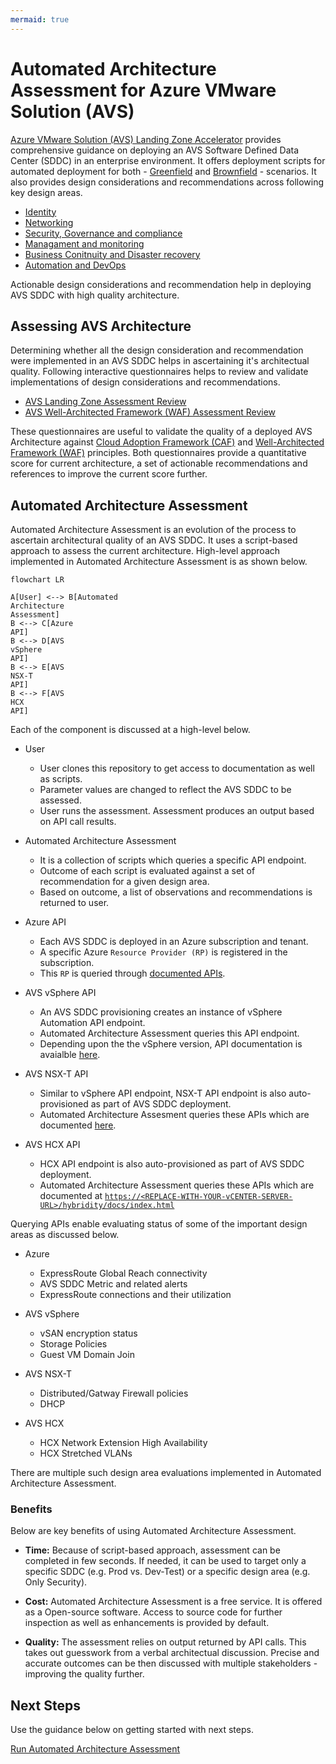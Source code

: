```yaml
---
mermaid: true
---
```

# Automated Architecture Assessment for Azure VMware Solution (AVS)

[Azure VMware Solution (AVS) Landing Zone Accelerator](https://github.com/Azure/Enterprise-Scale-for-AVS) provides comprehensive guidance on deploying an AVS Software Defined Data Center (SDDC) in an enterprise environment. It offers deployment scripts for automated deployment for both - [Greenfield](../GreenField/readme.md) and [Brownfield](../../BrownField/readme.md) - scenarios. It also provides design considerations and recommendations across following key design areas.

* [Identity](https://learn.microsoft.com/azure/cloud-adoption-framework/scenarios/azure-vmware/eslz-identity-and-access-management)
* [Networking](https://learn.microsoft.com/azure/cloud-adoption-framework/scenarios/azure-vmware/network-get-started)
* [Security, Governance and compliance](https://learn.microsoft.com/azure/cloud-adoption-framework/scenarios/azure-vmware/eslz-security-governance-and-compliance)
* [Managament and monitoring](https://learn.microsoft.com/azure/cloud-adoption-framework/scenarios/azure-vmware/eslz-management-and-monitoring)
* [Business Conitnuity and Disaster recovery](https://learn.microsoft.com/azure/cloud-adoption-framework/scenarios/azure-vmware/eslz-business-continuity-and-disaster-recovery)
* [Automation and DevOps](https://learn.microsoft.com/azure/cloud-adoption-framework/scenarios/azure-vmware/eslz-platform-automation-and-devops)

Actionable design considerations and recommendation help in deploying AVS SDDC with high quality architecture.

## Assessing AVS Architecture

Determining whether all the design consideration and recommendation were implemented in an AVS SDDC helps in ascertaining it's architectual quality. Following interactive questionnaires helps to review and validate implementations of design considerations and recommendations.

* [AVS Landing Zone Assessment Review](https://learn.microsoft.com/assessments/43a1998e-2cb9-403c-b257-dffa8ceafd63/)
* [AVS Well-Architected Framework (WAF) Assessment Review](https://learn.microsoft.com/assessments/2d85e883-bdc4-4854-aaf0-df72c4bcee15/)

These questionnaires are useful to validate the quality of a deployed AVS Architecture against [Cloud Adoption Framework (CAF)](https://learn.microsoft.com/azure/cloud-adoption-framework/scenarios/azure-vmware/) and [Well-Architected Framework (WAF)](https://learn.microsoft.com/azure/well-architected/azure-vmware/) principles. Both questionnaires provide a quantitative score for current architecture, a set of actionable recommendations and references to improve the current score further.

## Automated Architecture Assessment

Automated Architecture Assessment is an evolution of the process to ascertain architectural quality of an AVS SDDC. It uses a script-based approach to assess the current architecture. High-level approach implemented in Automated Architecture Assessment is as shown below.

```mermaid
flowchart LR

A[User] <--> B[Automated
Architecture
Assessment]
B <--> C[Azure
API]
B <--> D[AVS 
vSphere
API]
B <--> E[AVS
NSX-T
API]
B <--> F[AVS
HCX
API]
```

Each of the component is discussed at a high-level below.

* User
    * User clones this repository to get access to documentation as well as scripts.
    * Parameter values are changed to reflect the AVS SDDC to be assessed.
    * User runs the assessment. Assessment produces an output based on API call results.

* Automated Architecture Assessment
    * It is a collection of scripts which queries a specific API endpoint.
    * Outcome of each script is evaluated against a set of recommendation for a given design area.
    * Based on outcome, a list of observations and recommendations is returned to user. 

* Azure API
    * Each AVS SDDC is deployed in an Azure subscription and tenant.
    * A specific Azure `Resource Provider (RP)` is registered in the subscription.
    * This `RP` is queried through [documented APIs](https://learn.microsoft.com/en-us/rest/api/avs/operation-groups).

* AVS vSphere API
    * An AVS SDDC provisioning creates an instance of vSphere Automation API endpoint.
    * Automated Architecture Assessment queries this API endpoint.
    * Depending upon the the vSphere version, API documentation is avaialble [here](
    https://developer.broadcom.com/xapis/vsphere-automation-api/latest/).

* AVS NSX-T API
    * Similar to vSphere API endpoint, NSX-T API endpoint is also auto-provisioned as part of AVS SDDC deployment.
    * Automated Architecture Assesment queries these APIs which are documented [here](https://developer.broadcom.com/xapis/nsx-t-data-center-rest-api/latest/).

* AVS HCX API
    * HCX API endpoint is also auto-provisioned as part of AVS SDDC deployment.
    * Automated Architecture Assessment queries these APIs which are documented at [`https://<REPLACE-WITH-YOUR-vCENTER-SERVER-URL>/hybridity/docs/index.html`](https://<REPLACE-WITH-YOUR-vCENTER-SERVER-URL>/hybridity/docs/index.html)



Querying APIs enable evaluating status of some of the important design areas as discussed below.

* Azure
    * ExpressRoute Global Reach connectivity
    * AVS SDDC Metric and related alerts
    * ExpressRoute connections and their utilization

* AVS vSphere
    * vSAN encryption status
    * Storage Policies
    * Guest VM Domain Join

* AVS NSX-T
    * Distributed/Gatway Firewall policies
    * DHCP

* AVS HCX
    * HCX Network Extension High Availability
    * HCX Stretched VLANs

There are multiple such design area evaluations implemented in Automated Architecture Assessment.

### Benefits
Below are key benefits of using Automated Architecture Assessment.

* **Time:** Because of script-based approach, assessment can be completed in few seconds. If needed, it can be used to target only a specific SDDC (e.g. Prod vs. Dev-Test) or a specific design area (e.g. Only Security). 

* **Cost:** Automated Architecture Assessment is a free service. It is offered as a Open-source software. Access to source code for further inspection as well as enhancements is provided by default.

* **Quality:** The assessment relies on output returned by API calls. This takes out guesswork from a verbal architectual discussion. Precise and accurate outcomes can be then discussed with multiple stakeholders - improving the quality further.

## Next Steps

Use the guidance below on getting started with next steps.

[Run Automated Architecture Assessment](run.md)